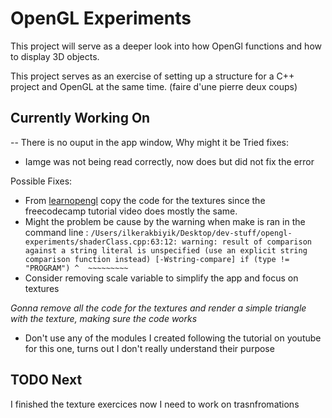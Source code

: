 # OpenGL Experiments

This project will serve as a deeper look into how OpenGl functions and how to display 3D objects.

This project serves as an exercise of setting up a structure for a C++ project and OpenGL at the same time. (faire d'une pierre deux coups)

## Currently Working On

-- There is no ouput in the app window, Why might it be
Tried fixes:

- Iamge was not being read correctly, now does but did not fix the error

Possible Fixes:

- From [learnopengl](https://learnopengl.com/Getting-started/Textures) copy the code for the textures since the freecodecamp tutorial video does mostly the same.
- Might the problem be cause by the warning when make is ran in the command line :
  `/Users/ilkerakbiyik/Desktop/dev-stuff/opengl-experiments/shaderClass.cpp:63:12: warning: result of comparison against a string literal is unspecified (use an explicit string comparison function instead) [-Wstring-compare]
if (type != "PROGRAM")
       ^  ~~~~~~~~~
  `
- Consider removing scale variable to simplify the app and focus on textures

_Gonna remove all the code for the textures and render a simple triangle with the texture, making sure the code works_

- Don't use any of the modules I created following the tutorial on youtube for this one, turns out I don't really understand their purpose

## TODO Next

I finished the texture exercices now I need to work on trasnfromations
